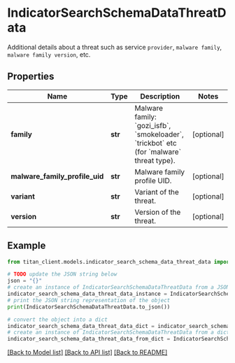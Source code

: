 # IndicatorSearchSchemaDataThreatData

Additional details about a threat such as service `provider`, `malware family`, `malware family version`, etc.

## Properties

Name | Type | Description | Notes
------------ | ------------- | ------------- | -------------
**family** | **str** | Malware family: &#x60;gozi_isfb&#x60;, &#x60;smokeloader&#x60;, &#x60;trickbot&#x60; etc (for &#x60;malware&#x60; threat type). | [optional] 
**malware_family_profile_uid** | **str** | Malware family profile UID. | [optional] 
**variant** | **str** | Variant of the threat. | [optional] 
**version** | **str** | Version of the threat. | [optional] 

## Example

```python
from titan_client.models.indicator_search_schema_data_threat_data import IndicatorSearchSchemaDataThreatData

# TODO update the JSON string below
json = "{}"
# create an instance of IndicatorSearchSchemaDataThreatData from a JSON string
indicator_search_schema_data_threat_data_instance = IndicatorSearchSchemaDataThreatData.from_json(json)
# print the JSON string representation of the object
print(IndicatorSearchSchemaDataThreatData.to_json())

# convert the object into a dict
indicator_search_schema_data_threat_data_dict = indicator_search_schema_data_threat_data_instance.to_dict()
# create an instance of IndicatorSearchSchemaDataThreatData from a dict
indicator_search_schema_data_threat_data_from_dict = IndicatorSearchSchemaDataThreatData.from_dict(indicator_search_schema_data_threat_data_dict)
```
[[Back to Model list]](../README.md#documentation-for-models) [[Back to API list]](../README.md#documentation-for-api-endpoints) [[Back to README]](../README.md)


